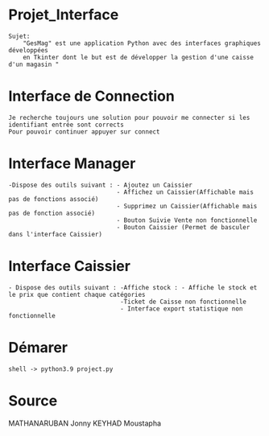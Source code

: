 # Projet_Interface
    Sujet:
        "GesMag" est une application Python avec des interfaces graphiques développées 
        en Tkinter dont le but est de développer la gestion d'une caisse d'un magasin "


# Interface de Connection
    Je recherche toujours une solution pour pouvoir me connecter si les identifiant entrée sont corrects
    Pour pouvoir continuer appuyer sur connect

# Interface Manager 
    -Dispose des outils suivant : - Ajoutez un Caissier
                                  - Affichez un Caissier(Affichable mais pas de fonctions associé)
                                  - Supprimez un Caissier(Affichable mais pas de fonction associé)
                                  - Bouton Suivie Vente non fonctionnelle
                                  - Bouton Caissier (Permet de basculer dans l'interface Caissier)

# Interface Caissier 
    - Dispose des outils suivant : -Affiche stock : - Affiche le stock et le prix que contient chaque catégories
                                   -Ticket de Caisse non fonctionnelle
                                   - Interface export statistique non fonctionnelle


# Démarer
    shell -> python3.9 project.py 

# Source 
 MATHANARUBAN Jonny
 KEYHAD Moustapha 